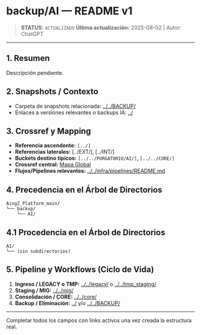 # backup/AI — README v1

> **STATUS:** `ACTUALIZADO`
> **Última actualización:** 2025-08-02 | Autor: ChatGPT

---

## 1. Resumen
Descripción pendiente.

## 2. Snapshots / Contexto
- Carpeta de snapshots relacionada: [../../BACKUP/](../../BACKUP/)
- Enlaces a versiones relevantes o backups IA: [../](../)

## 3. Crossref y Mapping
- **Referencia ascendente:** `[../]`
- **Referencias laterales:** [../EXT/], [../INT/]
- **Buckets destino típicos:** `[../../PURGATORIO/AI/]`, `[../../CORE/]`
- **Crossref central:** [Mapa Global](../../core/data/crossref_mapping_buckets_aingz_platform_v_1_20250731.md)
- **Flujos/Pipelines relevantes:** [../../infra/pipelines/README.md](../../infra/pipelines/README.md)

## 4. Precedencia en el Árbol de Directorios
```text
AingZ_Platform_main/
└── backup/
    └── AI/
```

## 4.1 Procedencia en el Árbol de Directorios
```text
AI/
└── (sin subdirectorios)
```

## 5. Pipeline y Workflows (Ciclo de Vida)
1. **Ingreso / LEGACY o TMP:** [../../legacy/](../../legacy/) o [../../tmp_staging/](../../tmp_staging/)
2. **Staging / MIG:** [../../mig/](../../mig/)
3. **Consolidación / CORE:** [../../core/](../../core/)
4. **Backup / Eliminación:** [../](../) y/o [../../BACKUP/](../../BACKUP/)

---
Completar todos los campos con links activos una vez creada la estructura real.

